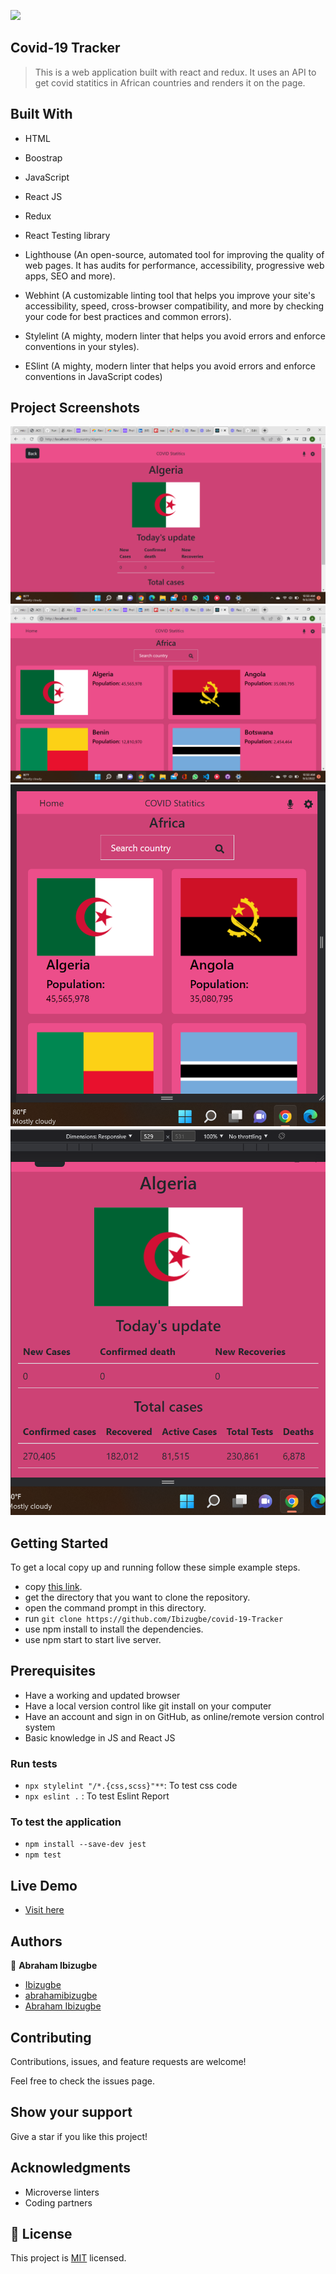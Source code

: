 ![](https://img.shields.io/badge/Microverse-blueviolet)

## Covid-19 Tracker

> This is a web application built with react and redux. It uses an API to get covid statitics in African countries and renders it on the page.

## Built With

- HTML
- Boostrap
- JavaScript
- React JS
- Redux
- React Testing library

- Lighthouse (An open-source, automated tool for improving the quality of web pages. It has audits for performance, accessibility, progressive web apps, SEO and more).

- Webhint (A customizable linting tool that helps you improve your site's accessibility, speed, cross-browser compatibility, and more by checking your code for best practices and common errors).

- Stylelint (A mighty, modern linter that helps you avoid errors and enforce conventions in your styles).

- ESlint (A mighty, modern linter that helps you avoid errors and enforce conventions in JavaScript codes)

## Project Screenshots

![Mission page](./assets/country-desktop.png)
![Rocket page](./assets/country-list-desktop.png)
![Profile page](./assets/country-list-mobile.png)
![Profile page](./assets/country-mobile.png)

## Getting Started

To get a local copy up and running follow these simple example steps.

- copy [this link](https://github.com/Ibizugbe/covid-19-Tracker).
- get the directory that you want to clone the repository.
- open the command prompt in this directory.
- run `git clone https://github.com/Ibizugbe/covid-19-Tracker`
- use npm install to install the dependencies.
- use npm start to start live server.

## Prerequisites

- Have a working and updated browser
- Have a local version control like git install on your computer
- Have an account and sign in on GitHub, as online/remote version control system
- Basic knowledge in JS and React JS

### Run tests

- `npx stylelint "/*.{css,scss}"**`: To test css code
- `npx eslint .` : To test Eslint Report

### To test the application

- `npm install --save-dev jest`
- `npm test`

## Live Demo

- [Visit here](https://space-travellers-97.netlify.app/)

## Authors

👤 **Abraham Ibizugbe**

- [Ibizugbe](https://github.com/Ibizugbe)
- [abrahamibizugbe](https://twitter.com/AbrahamIbizugbe)
- [Abraham Ibizugbe](https://www.linkedin.com/in/abrahamibizugbe/)

## Contributing

Contributions, issues, and feature requests are welcome!

Feel free to check the issues page.

## Show your support

Give a star if you like this project!

## Acknowledgments

- Microverse linters
- Coding partners

## 📝 License

This project is [MIT](./LICENSE) licensed.
